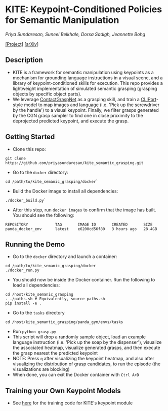 # KITE: Keypoint-Conditioned Policies for Semantic Manipulation

*Priya Sundaresan, Suneel Belkhale, Dorsa Sadigh, Jeannette Bohg*

[[Project]](http://tinyurl.com/kite-site)
[[arXiv]](https://arxiv.org/abs/2306.16605)

## Description
* KITE is a framework for semantic manipulation using keypoints as a mechanism for grounding language instructions in a visual scene, and a library of keypoint-conditioned skills for execution. This repo provides a lightweight implementation of simulated semantic grasping (grasping objects by specific object parts). 
* We leverage [ContactGraspNet](https://github.com/priyasundaresan/kite_semantic_grasping.git) as a grasping skill, and train a [CLIPort](google.com)-style model to map images and language (i.e. 'Pick up the screwdriver by the handle') to a visual keypoint. Finally, we filter grasps generated by the CGN grasp sampler to find one in close proximity to the deprojected predicted keypoint, and execute the grasp. 

## Getting Started
* Clone this repo:
```
git clone https://github.com/priyasundaresan/kite_semantic_grasping.git
```
* Go to the `docker` directory:
```
cd /path/to/kite_semanic_grasping/docker`
```
* Build the Docker image to install all dependencies:
```
./docker_build.py`
```
* After this step, run `docker images` to confirm that the image has built. You should see the following:
```
REPOSITORY            TAG       IMAGE ID       CREATED       SIZE
panda_docker_env      latest    e6200cd56f80   3 hours ago   28.4GB
```

## Running the Demo
* Go to the `docker` directory and launch a container:
```
cd /path/to/kite_semanic_grasping/docker
./docker_run.py
```
* You should now be inside the Docker container. Run the following to load all dependencies:
```
cd /host/kite_semanic_grasping
. ./paths.sh # Equivalently, source paths.sh
pip install -e .
```
* Go to the `tasks` directory
```
cd /host/kite_semantic_grasping/panda_gym/envs/tasks
```
* Run `python grasp.py`
* This script will drop a randomly sample object, load an example language instruction (i.e. 'Pick up the soap by the dispenser'), visualize the associated heatmap, visualize generated grasps, and then execute the grasp nearest the predicted keypoint
* NOTE: Press `q` after visualizing the keypoint heatmap, and also after visualizing the distribution of grasp candidates, to run the episode (the visualizations are blocking)
* When done, you can exit the Docker container with `Ctrl A+D`

## Training your Own Keypoint Models
* See [here]() for the training code for KITE's keypoint module
